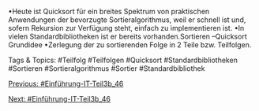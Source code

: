 •Heute ist Quicksort für ein breites Spektrum von praktischen Anwendungen der bevorzugte 
Sortieralgorithmus, weil er schnell ist und, sofern Rekursion zur Verfügung steht, einfach zu implementieren 
ist. 
•In vielen Standardbibliotheken ist er bereits vorhanden.Sortieren –Quicksort Grundidee
•Zerlegung der zu sortierenden Folge in 2 Teile bzw. Teilfolgen.

   Tags & Topics:
   #Teilfolg
   #Teilfolgen
   #Quicksort
   #Standardbibliotheken
   #Sortieren
   #Sortieralgorithmus
   #Sortier
   #Standardbibliothek

[Previous: #Einführung-IT-Teil3b_46](Einführung-IT-Teil3b_46.md)

[Next: #Einführung-IT-Teil3b_46](Einführung-IT-Teil3b_46.md)